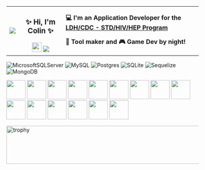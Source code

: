 <table border-radius="5px">
  <tr>
    <td>
      <a href="https://res.cloudinary.com/dbdyc4klu/image/upload/v1686349281/aws-certified-cloud-practitioner-72x72_al2yff.png"><img src="https://res.cloudinary.com/dbdyc4klu/image/upload/v1686349281/aws-certified-cloud-practitioner-72x72_al2yff.png"></a>
    </td>
    <td align="center">
      <b>
        <h3>
        ✨ Hi, I'm Colin ✨
        </h3>
        <img src="https://raw.githubusercontent.com/MartinHeinz/MartinHeinz/master/wave.gif" width="25px" height="25px" />
      </b>
      <a href="https://github.com/colinwilliams91" target="_blank"><img src="https://img.shields.io/github/stars/colinwilliams91?affiliations=OWNER%2CCOLLABORATOR&style=social"></a>
    </td>
    <td>
      <p>
        <b>
          💻 I'm an Application Developer for the <a href="https://louisianahealthhub.org/" target="_blank">LDH/CDC - STD/HIV/HEP Program</a>
        </b>
      </p>
      <p>
        <b>
        🔧 Tool maker and 🎮 Game Dev by night!
        </b>
      </p>
    </td>
  </tr>
</table>

![MicrosoftSQLServer](https://img.shields.io/badge/Microsoft%20SQL%20Server-CC2927?style=for-the-badge&logo=microsoft%20sql%20server&logoColor=white)
![MySQL](https://img.shields.io/badge/mysql-%2300f.svg?style=for-the-badge&logo=mysql&logoColor=white)
![Postgres](https://img.shields.io/badge/postgres-%23316192.svg?style=for-the-badge&logo=postgresql&logoColor=white)
![SQLite](https://img.shields.io/badge/sqlite-%2307405e.svg?style=for-the-badge&logo=sqlite&logoColor=white)
![Sequelize](https://img.shields.io/badge/Sequelize-52B0E7?style=for-the-badge&logo=Sequelize&logoColor=white)
![MongoDB](https://img.shields.io/badge/MongoDB-%234ea94b.svg?style=for-the-badge&logo=mongodb&logoColor=white)


<p>
  <img width=50 height=50 src="https://cdn.jsdelivr.net/gh/devicons/devicon/icons/csharp/csharp-original.svg" />

  <img width=50 height=50 src="https://cdn.jsdelivr.net/gh/devicons/devicon/icons/dotnetcore/dotnetcore-original.svg" />

  <img width=50 height=50 src="https://cdn.jsdelivr.net/gh/devicons/devicon/icons/typescript/typescript-original.svg" />
  
  <img width=50 height=50 src="https://cdn.jsdelivr.net/gh/devicons/devicon/icons/angularjs/angularjs-original.svg" />
  <img width=50 height=50 src="https://cdn.jsdelivr.net/gh/devicons/devicon/icons/react/react-original.svg" />
  
  <img width=50 height=50 src="https://cdn.jsdelivr.net/gh/devicons/devicon/icons/nodejs/nodejs-original.svg" />
  <img width=50 height=50 src="https://cdn.jsdelivr.net/gh/devicons/devicon@latest/icons/nestjs/nestjs-original.svg" />
  
  <img width=50 height=50 src="https://cdn.jsdelivr.net/gh/devicons/devicon/icons/postgresql/postgresql-original.svg" />
  <img width=50 height=50 src="https://cdn.jsdelivr.net/gh/devicons/devicon/icons/mysql/mysql-original.svg" />
  
  <!--<img width=50 height=50 src="https://cdn.jsdelivr.net/gh/devicons/devicon/icons/sequelize/sequelize-original.svg" />
  <img width=50 height=50 src="https://cdn.jsdelivr.net/gh/devicons/devicon/icons/mongodb/mongodb-original.svg" />-->

  <img width=50 height=50 src="https://cdn.jsdelivr.net/gh/devicons/devicon@latest/icons/amazonwebservices/amazonwebservices-plain-wordmark.svg" />
  <img width=50 height=50 src="https://cdn.jsdelivr.net/gh/devicons/devicon/icons/docker/docker-original.svg" />
  <img width=50 height=50 src="https://cdn.jsdelivr.net/gh/devicons/devicon/icons/kubernetes/kubernetes-plain.svg" />
  
  <img width=50 height=50 src="https://cdn.jsdelivr.net/gh/devicons/devicon@latest/icons/tailwindcss/tailwindcss-original.svg" />
  <img width=50 height=50 src="https://cdn.jsdelivr.net/gh/devicons/devicon/icons/materialui/materialui-original.svg" />
  <img width=50 height=50 src="https://cdn.jsdelivr.net/gh/devicons/devicon/icons/bootstrap/bootstrap-original.svg" />
</p>

<img width=1500 height=100 src="https://github-profile-trophy.vercel.app/?username=colinwilliams91&margin-w=20&theme=dracula&title=MultiLanguage,Reviews,Commits,PullRequest,Repositories,Issues" alt="trophy" />


<!--  ![](https://github-profile-trophy.vercel.app/?username=colinwilliams91&margin-w=15&theme=dracula&title=MultiLanguage,Reviews,Commits,PullRequest,Repositories,Issues) -->

<!--
| ![](https://github-profile-trophy.vercel.app/?username=colinwilliams91&margin-w=15&theme=dracula&title=MultiLanguage,Reviews,Commits,PullRequest,Repositories,Issues) |
| :--: |
-->



<!--   <img width=50 height=50 src="https://cdn.jsdelivr.net/gh/devicons/devicon/icons/bootstrap/bootstrap-original.svg" />
  <img width=50 height=50 src="https://cdn.jsdelivr.net/gh/devicons/devicon/icons/sass/sass-original.svg" /> -->

<!--
**colinwilliams91/colinwilliams91** is a ✨ _special_ ✨ repository because its `README.md` (this file) appears on your GitHub profile.

Here are some ideas to get you started:

- 🔭 I’m currently working on ...
- 🌱 I’m currently learning ...
- 👯 I’m looking to collaborate on ...
- 🤔 I’m looking for help with ...
- 💬 Ask me about ...
- 📫 How to reach me: ...
- 😄 Pronouns: ...
- ⚡ Fun fact: ...
-->
